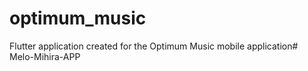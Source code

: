 # optimum_music

Flutter application created for the Optimum Music mobile application# Melo-Mihira-APP

